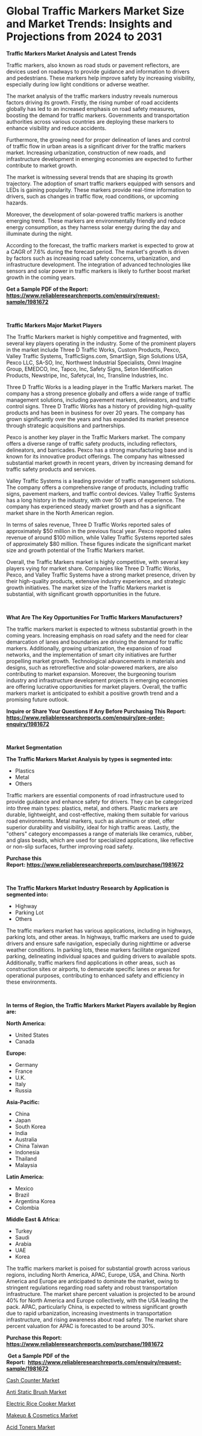 <p><h1>Global Traffic Markers Market Size and Market Trends: Insights and Projections from 2024 to 2031</h1></p><p><strong>Traffic Markers Market Analysis and Latest Trends</strong></p>
<p><p>Traffic markers, also known as road studs or pavement reflectors, are devices used on roadways to provide guidance and information to drivers and pedestrians. These markers help improve safety by increasing visibility, especially during low light conditions or adverse weather.</p><p>The market analysis of the traffic markers industry reveals numerous factors driving its growth. Firstly, the rising number of road accidents globally has led to an increased emphasis on road safety measures, boosting the demand for traffic markers. Governments and transportation authorities across various countries are deploying these markers to enhance visibility and reduce accidents.</p><p>Furthermore, the growing need for proper delineation of lanes and control of traffic flow in urban areas is a significant driver for the traffic markers market. Increasing urbanization, construction of new roads, and infrastructure development in emerging economies are expected to further contribute to market growth.</p><p>The market is witnessing several trends that are shaping its growth trajectory. The adoption of smart traffic markers equipped with sensors and LEDs is gaining popularity. These markers provide real-time information to drivers, such as changes in traffic flow, road conditions, or upcoming hazards.</p><p>Moreover, the development of solar-powered traffic markers is another emerging trend. These markers are environmentally friendly and reduce energy consumption, as they harness solar energy during the day and illuminate during the night.</p><p>According to the forecast, the traffic markers market is expected to grow at a CAGR of 7.6% during the forecast period. The market's growth is driven by factors such as increasing road safety concerns, urbanization, and infrastructure development. The integration of advanced technologies like sensors and solar power in traffic markers is likely to further boost market growth in the coming years.</p></p>
<p><strong>Get a Sample PDF of the Report:&nbsp; <a href="https://www.reliableresearchreports.com/enquiry/request-sample/1981672">https://www.reliableresearchreports.com/enquiry/request-sample/1981672</a></strong></p>
<p>&nbsp;</p>
<p><strong>Traffic Markers Major Market Players</strong></p>
<p><p>The Traffic Markers market is highly competitive and fragmented, with several key players operating in the industry. Some of the prominent players in the market include Three D Traffic Works, Custom Products, Pexco, Valley Traffic Systems, TrafficSigns.com, SmartSign, Sign Solutions USA, Pexco LLC, SA-SO, Inc, Northwest Industrial Specialists, Omni Imagine Group, EMEDCO, Inc, Tapco, Inc, Safety Signs, Seton Identification Products, Newstripe, Inc, Safetycal, Inc, Transline Industries, Inc.</p><p>Three D Traffic Works is a leading player in the Traffic Markers market. The company has a strong presence globally and offers a wide range of traffic management solutions, including pavement markers, delineators, and traffic control signs. Three D Traffic Works has a history of providing high-quality products and has been in business for over 20 years. The company has grown significantly over the years and has expanded its market presence through strategic acquisitions and partnerships.</p><p>Pexco is another key player in the Traffic Markers market. The company offers a diverse range of traffic safety products, including reflectors, delineators, and barricades. Pexco has a strong manufacturing base and is known for its innovative product offerings. The company has witnessed substantial market growth in recent years, driven by increasing demand for traffic safety products and services.</p><p>Valley Traffic Systems is a leading provider of traffic management solutions. The company offers a comprehensive range of products, including traffic signs, pavement markers, and traffic control devices. Valley Traffic Systems has a long history in the industry, with over 50 years of experience. The company has experienced steady market growth and has a significant market share in the North American region.</p><p>In terms of sales revenue, Three D Traffic Works reported sales of approximately $50 million in the previous fiscal year. Pexco reported sales revenue of around $100 million, while Valley Traffic Systems reported sales of approximately $80 million. These figures indicate the significant market size and growth potential of the Traffic Markers market.</p><p>Overall, the Traffic Markers market is highly competitive, with several key players vying for market share. Companies like Three D Traffic Works, Pexco, and Valley Traffic Systems have a strong market presence, driven by their high-quality products, extensive industry experience, and strategic growth initiatives. The market size of the Traffic Markers market is substantial, with significant growth opportunities in the future.</p></p>
<p>&nbsp;</p>
<p><strong>What Are The Key Opportunities For Traffic Markers Manufacturers?</strong></p>
<p><p>The traffic markers market is expected to witness substantial growth in the coming years. Increasing emphasis on road safety and the need for clear demarcation of lanes and boundaries are driving the demand for traffic markers. Additionally, growing urbanization, the expansion of road networks, and the implementation of smart city initiatives are further propelling market growth. Technological advancements in materials and designs, such as retroreflective and solar-powered markers, are also contributing to market expansion. Moreover, the burgeoning tourism industry and infrastructure development projects in emerging economies are offering lucrative opportunities for market players. Overall, the traffic markers market is anticipated to exhibit a positive growth trend and a promising future outlook.</p></p>
<p><strong>Inquire or Share Your Questions If Any Before Purchasing This Report: <a href="https://www.reliableresearchreports.com/enquiry/pre-order-enquiry/1981672">https://www.reliableresearchreports.com/enquiry/pre-order-enquiry/1981672</a></strong></p>
<p>&nbsp;</p>
<p><strong>Market Segmentation</strong></p>
<p><strong>The Traffic Markers Market Analysis by types is segmented into:</strong></p>
<p><ul><li>Plastics</li><li>Metal</li><li>Others</li></ul></p>
<p><p>Traffic markers are essential components of road infrastructure used to provide guidance and enhance safety for drivers. They can be categorized into three main types: plastics, metal, and others. Plastic markers are durable, lightweight, and cost-effective, making them suitable for various road environments. Metal markers, such as aluminum or steel, offer superior durability and visibility, ideal for high traffic areas. Lastly, the "others" category encompasses a range of materials like ceramics, rubber, and glass beads, which are used for specialized applications, like reflective or non-slip surfaces, further improving road safety.</p></p>
<p><strong>Purchase this Report:&nbsp;<a href="https://www.reliableresearchreports.com/purchase/1981672">https://www.reliableresearchreports.com/purchase/1981672</a></strong></p>
<p>&nbsp;</p>
<p><strong>The Traffic Markers Market Industry Research by Application is segmented into:</strong></p>
<p><ul><li>Highway</li><li>Parking Lot</li><li>Others</li></ul></p>
<p><p>The traffic markers market has various applications, including in highways, parking lots, and other areas. In highways, traffic markers are used to guide drivers and ensure safe navigation, especially during nighttime or adverse weather conditions. In parking lots, these markers facilitate organized parking, delineating individual spaces and guiding drivers to available spots. Additionally, traffic markers find applications in other areas, such as construction sites or airports, to demarcate specific lanes or areas for operational purposes, contributing to enhanced safety and efficiency in these environments.</p></p>
<p>&nbsp;</p>
<p><strong>In terms of Region, the Traffic Markers Market Players available by Region are:</strong></p>
<p>
    <p> <strong> North America: </strong>
        <ul>
            <li>United States</li>
            <li>Canada</li>
        </ul>
        </p> 
    <p> <strong> Europe: </strong>
        <ul>
            <li>Germany</li>
            <li>France</li>
            <li>U.K.</li>
            <li>Italy</li>
            <li>Russia</li>
        </ul>
        </p> 
    <p> <strong> Asia-Pacific: </strong>
        <ul>
            <li>China</li>
            <li>Japan</li>
            <li>South Korea</li>
            <li>India</li>
            <li>Australia</li>
            <li>China Taiwan</li>
            <li>Indonesia</li>
            <li>Thailand</li>
            <li>Malaysia</li>
        </ul>
        </p> 
    <p> <strong> Latin America: </strong>
        <ul>
            <li>Mexico</li>
            <li>Brazil</li>
            <li>Argentina Korea</li>
            <li>Colombia</li>
        </ul>
        </p> 
    <p> <strong> Middle East & Africa: </strong>
        <ul>
            <li>Turkey</li>
            <li>Saudi</li>
            <li>Arabia</li>
            <li>UAE</li>
            <li>Korea</li>
        </ul>
    </p>
    </p>
<p><p>The traffic markers market is poised for substantial growth across various regions, including North America, APAC, Europe, USA, and China. North America and Europe are anticipated to dominate the market, owing to stringent regulations regarding road safety and robust transportation infrastructure. The market share percent valuation is projected to be around 40% for North America and Europe collectively, with the USA leading the pack. APAC, particularly China, is expected to witness significant growth due to rapid urbanization, increasing investments in transportation infrastructure, and rising awareness about road safety. The market share percent valuation for APAC is forecasted to be around 30%.</p></p>
<p><strong>Purchase this Report: <a href="https://www.reliableresearchreports.com/purchase/1981672">https://www.reliableresearchreports.com/purchase/1981672</a></strong></p>
<p>&nbsp;<strong>Get a Sample PDF of the Report:&nbsp;&nbsp;<a href="https://www.reliableresearchreports.com/enquiry/request-sample/1981672">https://www.reliableresearchreports.com/enquiry/request-sample/1981672</a></strong></p>
<p><strong></strong></p>
<p><p><a href="https://github.com/mabutironaldo/Market-Research-Report-List-2/blob/main/cash-counter-market.md">Cash Counter Market</a></p><p><a href="https://github.com/pizolina/Market-Research-Report-List-2/blob/main/anti-static-brush-market.md">Anti Static Brush Market</a></p><p><a href="https://github.com/sofayahoo2023/Market-Research-Report-List-2/blob/main/electric-rice-cooker-market.md">Electric Rice Cooker Market</a></p><p><a href="https://github.com/vimar16th/Market-Research-Report-List-2/blob/main/makeup-cosmetics-market.md">Makeup & Cosmetics Market</a></p><p><a href="https://github.com/lbird53714/Market-Research-Report-List-2/blob/main/acid-toners-market.md">Acid Toners Market</a></p></p>
